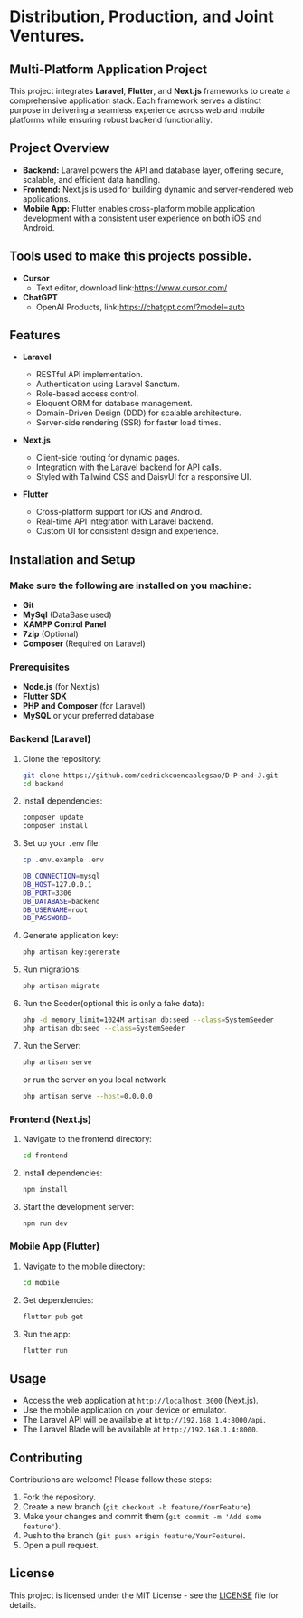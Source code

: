 # Distribution, Production, and Joint Ventures.

## Multi-Platform Application Project

This project integrates **Laravel**, **Flutter**, and **Next.js** frameworks to create a comprehensive application stack. Each framework serves a distinct purpose in delivering a seamless experience across web and mobile platforms while ensuring robust backend functionality.

## Project Overview

- **Backend:** Laravel powers the API and database layer, offering secure, scalable, and efficient data handling.
- **Frontend:** Next.js is used for building dynamic and server-rendered web applications.
- **Mobile App:** Flutter enables cross-platform mobile application development with a consistent user experience on both iOS and Android.

## Tools used to make this projects possible.

- **Cursor**
  - Text editor, download link:https://www.cursor.com/
- **ChatGPT**
  - OpenAI Products, link:https://chatgpt.com/?model=auto

## Features

- **Laravel**

  - RESTful API implementation.
  - Authentication using Laravel Sanctum.
  - Role-based access control.
  - Eloquent ORM for database management.
  - Domain-Driven Design (DDD) for scalable architecture.
  - Server-side rendering (SSR) for faster load times.

- **Next.js**

  - Client-side routing for dynamic pages.
  - Integration with the Laravel backend for API calls.
  - Styled with Tailwind CSS and DaisyUI for a responsive UI.

- **Flutter**
  - Cross-platform support for iOS and Android.
  - Real-time API integration with Laravel backend.
  - Custom UI for consistent design and experience.

## Installation and Setup

### Make sure the following are installed on you machine:

- **Git**
- **MySql** (DataBase used)
- **XAMPP Control Panel**
- **7zip** (Optional)
- **Composer** (Required on Laravel)

### Prerequisites

- **Node.js** (for Next.js)
- **Flutter SDK**
- **PHP and Composer** (for Laravel)
- **MySQL** or your preferred database

### Backend (Laravel)

1. Clone the repository:
   ```bash
   git clone https://github.com/cedrickcuencaalegsao/D-P-and-J.git
   cd backend
   ```
2. Install dependencies:
   ```bash
   composer update
   composer install
   ```
3. Set up your `.env` file:

   ```bash
   cp .env.example .env

   DB_CONNECTION=mysql
   DB_HOST=127.0.0.1
   DB_PORT=3306
   DB_DATABASE=backend
   DB_USERNAME=root
   DB_PASSWORD=
   ```

4. Generate application key:
   ```bash
   php artisan key:generate
   ```
5. Run migrations:
   ```bash
   php artisan migrate
   ```
6. Run the Seeder(optional this is only a fake data):
   ```bash
   php -d memory_limit=1024M artisan db:seed --class=SystemSeeder
   php artisan db:seed --class=SystemSeeder
   ```
7. Run the Server:
   ```bash
   php artisan serve
   ```
   or run the server on you local network
   ```bash
   php artisan serve --host=0.0.0.0
   ```

### Frontend (Next.js)

1. Navigate to the frontend directory:
   ```bash
   cd frontend
   ```
2. Install dependencies:
   ```bash
   npm install
   ```
3. Start the development server:
   ```bash
   npm run dev
   ```

### Mobile App (Flutter)

1. Navigate to the mobile directory:
   ```bash
   cd mobile
   ```
2. Get dependencies:
   ```bash
   flutter pub get
   ```
3. Run the app:
   ```bash
   flutter run
   ```

## Usage

- Access the web application at `http://localhost:3000` (Next.js).
- Use the mobile application on your device or emulator.
- The Laravel API will be available at `http://192.168.1.4:8000/api`.
- The Laravel Blade will be available at `http://192.168.1.4:8000`.

## Contributing

Contributions are welcome! Please follow these steps:

1. Fork the repository.
2. Create a new branch (`git checkout -b feature/YourFeature`).
3. Make your changes and commit them (`git commit -m 'Add some feature'`).
4. Push to the branch (`git push origin feature/YourFeature`).
5. Open a pull request.

## License

This project is licensed under the MIT License - see the [LICENSE](LICENSE) file for details.
